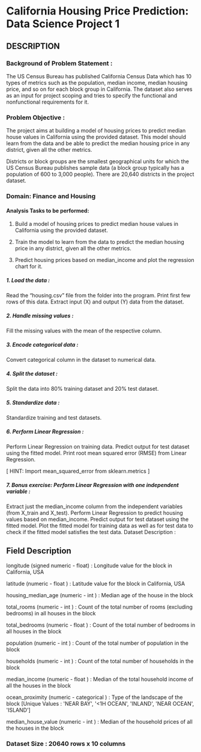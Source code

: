 # California Housing Price Prediction: Data Science Project 1
 
## DESCRIPTION

### Background of Problem Statement :

The US Census Bureau has published California Census Data which has 10 types of metrics such as the population, median income, median housing price, and so on for each block group in California. The dataset also serves as an input for project scoping and tries to specify the functional and nonfunctional requirements for it.

### Problem Objective :

The project aims at building a model of housing prices to predict median house values in California using the provided dataset. This model should learn from the data and be able to predict the median housing price in any district, given all the other metrics.

Districts or block groups are the smallest geographical units for which the US Census Bureau
publishes sample data (a block group typically has a population of 600 to 3,000 people). There are 20,640 districts in the project dataset.

### Domain: Finance and Housing

#### Analysis Tasks to be performed:

1. Build a model of housing prices to predict median house values in California using the provided dataset.

2. Train the model to learn from the data to predict the median housing price in any district, given all the other metrics.

3. Predict housing prices based on median_income and plot the regression chart for it.


##### 1. Load the data :

Read the “housing.csv” file from the folder into the program.
Print first few rows of this data.
Extract input (X) and output (Y) data from the dataset.

##### 2. Handle missing values :

Fill the missing values with the mean of the respective column.

##### 3. Encode categorical data :

Convert categorical column in the dataset to numerical data.

##### 4. Split the dataset : 

Split the data into 80% training dataset and 20% test dataset.

##### 5. Standardize data :

Standardize training and test datasets.

##### 6. Perform Linear Regression : 

Perform Linear Regression on training data.
Predict output for test dataset using the fitted model.
Print root mean squared error (RMSE) from Linear Regression.

[ HINT: Import mean_squared_error from sklearn.metrics ]

##### 7. Bonus exercise: Perform Linear Regression with one independent variable :

Extract just the median_income column from the independent variables (from X_train and X_test).
Perform Linear Regression to predict housing values based on median_income.
Predict output for test dataset using the fitted model.
Plot the fitted model for training data as well as for test data to check if the fitted model satisfies the test data.
Dataset Description :

## Field	Description
longitude	(signed numeric - float) : Longitude value for the block in California, USA

latitude	(numeric - float ) : Latitude value for the block in California, USA

housing_median_age	(numeric - int ) : Median age of the house in the block

total_rooms	(numeric - int ) : Count of the total number of rooms (excluding bedrooms) in all houses in the block

total_bedrooms	(numeric - float ) : Count of the total number of bedrooms in all houses in the block

population	(numeric - int ) : Count of the total number of population in the block

households	(numeric - int ) : Count of the total number of households in the block

median_income	(numeric - float ) : Median of the total household income of all the houses in the block

ocean_proximity	(numeric - categorical ) : Type of the landscape of the block [Unique Values : 'NEAR BAY', '<1H OCEAN', 'INLAND', 'NEAR OCEAN', 'ISLAND']

median_house_value	(numeric - int ) : Median of the household prices of all the houses in the block
 

### Dataset Size : 20640 rows x 10 columns